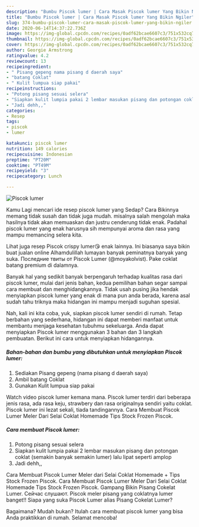 ```yaml
---
description: "Bumbu Piscok lumer | Cara Masak Piscok lumer Yang Bikin Ngiler"
title: "Bumbu Piscok lumer | Cara Masak Piscok lumer Yang Bikin Ngiler"
slug: 374-bumbu-piscok-lumer-cara-masak-piscok-lumer-yang-bikin-ngiler
date: 2020-06-14T14:37:22.736Z
image: https://img-global.cpcdn.com/recipes/0adf62bcae6607c3/751x532cq70/piscok-lumer-foto-resep-utama.jpg
thumbnail: https://img-global.cpcdn.com/recipes/0adf62bcae6607c3/751x532cq70/piscok-lumer-foto-resep-utama.jpg
cover: https://img-global.cpcdn.com/recipes/0adf62bcae6607c3/751x532cq70/piscok-lumer-foto-resep-utama.jpg
author: Georgie Armstrong
ratingvalue: 4.2
reviewcount: 13
recipeingredient:
- " Pisang gepeng nama pisang d daerah saya"
- "batang Coklat"
- " Kulit lumpua siap pakai"
recipeinstructions:
- "Potong pisang sesuai selera"
- "Siapkan kulit lumpia pakai 2 lembar masukan pisang dan potongan coklat (semakin banyak semakin lumer) lalu lipat seperti amplop"
- "Jadi dehh,,"
categories:
- Resep
tags:
- piscok
- lumer

katakunci: piscok lumer 
nutrition: 149 calories
recipecuisine: Indonesian
preptime: "PT20M"
cooktime: "PT49M"
recipeyield: "3"
recipecategory: Lunch

---
```



![Piscok lumer](https://img-global.cpcdn.com/recipes/0adf62bcae6607c3/751x532cq70/piscok-lumer-foto-resep-utama.jpg)

Kamu Lagi mencari ide resep piscok lumer yang Sedap? Cara Bikinnya memang tidak susah dan tidak juga mudah. misalnya salah mengolah maka hasilnya tidak akan memuaskan dan justru cenderung tidak enak. Padahal piscok lumer yang enak harusnya sih mempunyai aroma dan rasa yang mampu memancing selera kita.

Lihat juga resep Piscok crispy lumer😘 enak lainnya. Ini biasanya saya bikin buat jualan online Alhamdulillah lumayan banyak peminatnya banyak yang suka. Последние твиты от Piscok Lumer (@moyakolvist). Pake coklat batang premium di dalamnya.

Banyak hal yang sedikit banyak berpengaruh terhadap kualitas rasa dari piscok lumer, mulai dari jenis bahan, kedua pemilihan bahan segar sampai cara membuat dan menghidangkannya. Tidak usah pusing jika hendak menyiapkan piscok lumer yang enak di mana pun anda berada, karena asal sudah tahu triknya maka hidangan ini mampu menjadi suguhan spesial.


Nah, kali ini kita coba, yuk, siapkan piscok lumer sendiri di rumah. Tetap berbahan yang sederhana, hidangan ini dapat memberi manfaat untuk membantu menjaga kesehatan tubuhmu sekeluarga. Anda dapat menyiapkan Piscok lumer menggunakan 3 bahan dan 3 langkah pembuatan. Berikut ini cara untuk menyiapkan hidangannya.

<!--inarticleads1-->

##### Bahan-bahan dan bumbu yang dibutuhkan untuk menyiapkan Piscok lumer:

1. Sediakan  Pisang gepeng (nama pisang d daerah saya)
1. Ambil batang Coklat
1. Gunakan  Kulit lumpua siap pakai


Watch video piscok lumer kemana mana. Piscok lumer terdiri dari beberapa jenis rasa, ada rasa keju, strawbery dan rasa originalnya sendiri yaitu coklat. Piscok lumer ini lezat sekali, tiada tandingannya. Cara Membuat Piscok Lumer Meler Dari Selai Coklat Homemade Tips Stock Frozen Piscok. 

<!--inarticleads2-->

##### Cara membuat Piscok lumer:

1. Potong pisang sesuai selera
1. Siapkan kulit lumpia pakai 2 lembar masukan pisang dan potongan coklat (semakin banyak semakin lumer) lalu lipat seperti amplop
1. Jadi dehh,,


Cara Membuat Piscok Lumer Meler dari Selai Coklat Homemade + Tips Stock Frozen Piscok. Cara Membuat Piscok Lumer Meler Dari Selai Coklat Homemade Tips Stock Frozen Piscok. Gampang Bikin Pisang Cokelat Lumer. Сейчас слушают. Piscok meler pisang yang coklatnya lumer banget!! Siapa yang suka Piscok Lumer alias Pisang Cokelat Lumer? 

Bagaimana? Mudah bukan? Itulah cara membuat piscok lumer yang bisa Anda praktikkan di rumah. Selamat mencoba!
